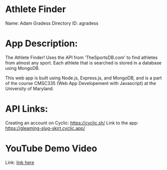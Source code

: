 
# Athlete Finder

Name: Adam Gradess
Directory ID: agradess

# App Description:

The Athlete Finder! Uses the API from 'TheSportsDB.com' to find athletes from almost any sport. Each athlete that is searched is stored in a database using MongoDB.

This web app is built using Node.js, Express.js, and MongoDB, and is a part of the course CMSC335 (Web App Developement with Javascript) at the University of Maryland.

# API Links:

Creating an account on Cyclic: https://cyclic.sh/
Link to the app: https://gleaming-slug-skirt.cyclic.app/

# YouTube Demo Video

Link: [link here](https://youtu.be/-STQZyal-o4)
